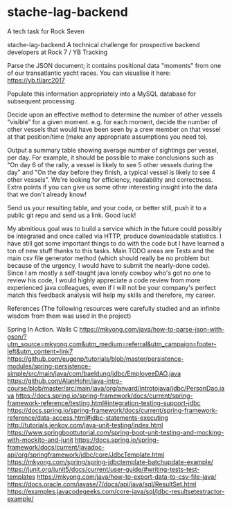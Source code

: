 # stache-lag-backend
A tech task for Rock Seven

stache-lag-backend
A technical challenge for prospective backend developers at Rock 7 / YB Tracking

Parse the JSON document; it contains positional data "moments" from one of our transatlantic yacht races. You can visualise it here: https://yb.tl/arc2017

Populate this information appropriately into a MySQL database for subsequent processing.

Decide upon an effective method to determine the number of other vessels “visible” for a given moment. e.g. for each moment, decide the number of other vessels that would have been seen by a crew member on that vessel at that position/time (make any appropriate assumptions you need to).

Output a summary table showing average number of sightings per vessel, per day. For example, it should be possible to make conclusions such as "On day 6 of the rally, a vessel is likely to see 5 other vessels during the day" and "On the day before they finish, a typical vessel is likely to see 4 other vessels".
We're looking for efficiency, readability and correctness. Extra points if you can give us some other interesting insight into the data that we don't already know!

Send us your resulting table, and your code, or better still, push it to a public git repo and send us a link. Good luck!


My abmitious goal was to build a service which in the future could possibly be integrated and once called via HTTP, produce downloadable statistics.
I have still got some important things to do with the code but I have learned a ton of new stuff thanks to this tasks. Main TODO areas are Tests and the main csv file generator method (which 
should really be no problem but because of the urgency, I would have to submit the nearly-done code).
Since I am mostly a self-taught java lonely cowboy who's got no one to review his code, I would highly appreciate a code review from more experienced java colleagues, even if I will not be your company's perfect match this feedback analysis will help my skills and therefore, my career.  

References
(The following resources were carefully studied and an infinite wisdom from them was used in the project)


Spring In Action. Walls C
https://mkyong.com/java/how-to-parse-json-with-gson/?utm_source=mkyong.com&utm_medium=referral&utm_campaign=footer-left&utm_content=link7
https://github.com/eugenp/tutorials/blob/master/persistence-modules/spring-persistence-simple/src/main/java/com/baeldung/jdbc/EmployeeDAO.java
https://github.com/AlanHohn/java-intro-course/blob/master/src/main/java/org/anvard/introtojava/jdbc/PersonDao.java
https://docs.spring.io/spring-framework/docs/current/spring-framework-reference/testing.html#integration-testing-support-jdbc
https://docs.spring.io/spring-framework/docs/current/spring-framework-reference/data-access.html#jdbc-statements-executing
http://tutorials.jenkov.com/java-unit-testing/index.html
https://www.springboottutorial.com/spring-boot-unit-testing-and-mocking-with-mockito-and-junit
https://docs.spring.io/spring-framework/docs/current/javadoc-api/org/springframework/jdbc/core/JdbcTemplate.html
https://mkyong.com/spring/spring-jdbctemplate-batchupdate-example/
https://junit.org/junit5/docs/current/user-guide/#writing-tests-test-templates
https://mkyong.com/java/how-to-export-data-to-csv-file-java/
https://docs.oracle.com/javase/7/docs/api/java/sql/ResultSet.html
https://examples.javacodegeeks.com/core-java/sql/jdbc-resultsetextractor-example/
